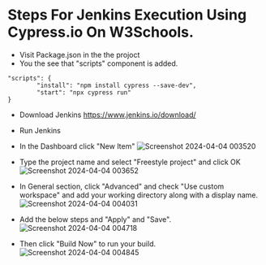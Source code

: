 # Steps For Jenkins Execution Using Cypress.io On W3Schools.

- Visit Package.json in the the projoct
- You the see that "scripts" component is added.
```
"scripts": {
        "install": "npm install cypress --save-dev",
        "start": "npx cypress run"
}
```
- Download Jenkins https://www.jenkins.io/download/
- Run Jenkins
- In the Dashboard click "New Item"
  ![Screenshot 2024-04-04 003520](https://github.com/janidhu-wijetunga/Cypress-Jenkins-W3Schools/assets/88225802/73285850-7209-4955-aa5b-57f53fdf700e)

- Type the project name and select "Freestyle project" and click OK
![Screenshot 2024-04-04 003652](https://github.com/janidhu-wijetunga/Cypress-Jenkins-W3Schools/assets/88225802/bf2e946b-6217-4fe3-bca8-dedf1dcc9628)

- In General section, click "Advanced" and check "Use custom workspace" and add your working directory along with a display name.
![Screenshot 2024-04-04 004031](https://github.com/janidhu-wijetunga/Cypress-Jenkins-W3Schools/assets/88225802/65f272ba-166c-482b-95f9-668c9decbfc5)

- Add the below steps and "Apply" and "Save".
![Screenshot 2024-04-04 004718](https://github.com/janidhu-wijetunga/Cypress-Jenkins-W3Schools/assets/88225802/46e69cce-0d24-47db-9a72-ba6e1c27760d)

- Then click "Build Now" to run your build.
![Screenshot 2024-04-04 004845](https://github.com/janidhu-wijetunga/Cypress-Jenkins-W3Schools/assets/88225802/b1a5d72f-ff70-40e4-aa81-b9f8158bafd0)
